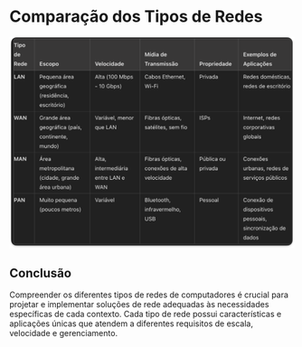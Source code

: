 # Comparação dos Tipos de Redes

![1717546658009](image/05-Comparaçãoentreostiposderedes/1717546658009.png)

## Conclusão

Compreender os diferentes tipos de redes de computadores é crucial para projetar e implementar soluções de rede adequadas às necessidades específicas de cada contexto. Cada tipo de rede possui características e aplicações únicas que atendem a diferentes requisitos de escala, velocidade e gerenciamento.
